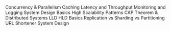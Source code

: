 Concurrency & Parallelism
Caching
Latency and Throughput
Monitoring and Logging
System Design Basics
High Scalability Patterns
CAP Theorem & Distributed Systems
LLD HLD Basics
Replication vs Sharding vs Partitioning
URL Shortener System Design